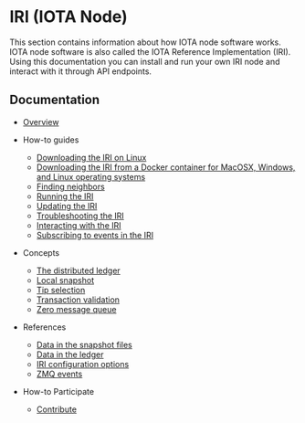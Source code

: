 # IRI (IOTA Node)

This section contains information about how IOTA node software works.  IOTA node software is also called the IOTA Reference Implementation (IRI).  Using this documentation you can install and run your own IRI node and interact with it through API endpoints.

## Documentation

- [Overview](/iri/introduction/overview.md)
  
- How-to guides
    - [Downloading the IRI on Linux](how-to-guides/downloading-the-iri-on-linux.md)
    - [Downloading the IRI from a Docker container for MacOSX, Windows, and Linux operating systems](how-to-guides/downloading-the-iri-from-a-docker-container.md)
    - [Finding neighbors](how-to-guides/finding-neighbors.md)
    - [Running the IRI](how-to-guides/running-the-iri.md)
    - [Updating the IRI](how-to-guides/updating-the-iri.md)
    - [Troubleshooting the IRI](how-to-guides/troubleshooting-the-iri.md)
    - [Interacting with the IRI](how-to-guides/interacting-with-the-iri.md)
    - [Subscribing to events in the IRI](how-to-guides/subscribing-to-events-in-the-iri.md)
  
- Concepts
    - [The distributed ledger](concepts/the-distributed-ledger.md)
    - [Local snapshot](concepts/local-snapshot.md)
    - [Tip selection](concepts/tip-selection.md)
    - [Transaction validation](concepts/transaction-validation.md)
    - [Zero message queue](concepts/zero-message-queue.md)

- References
    - [Data in the snapshot files](references/data-in-the-snapshot-files.md)
    - [Data in the ledger](references/data-in-the-ledger.md)
    - [IRI configuration options](references/iri-configuration-options.md)
    - [ZMQ events](references/zmq-events.md)
  
- How-to Participate 
    - [Contribute](knowledgebase/contribute.md)
